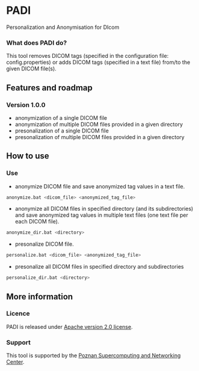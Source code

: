 # PADI

Personalization and Anonymisation for DIcom

### What does PADI do?

This tool removes DICOM tags (specified in the configuration file: config.properties) or adds DICOM tags (specified in a text file) from/to the given DICOM file(s).

## Features and roadmap

### Version 1.0.0

* anonymization of a single DICOM file
* anonymization of multiple DICOM files provided in a given directory
* presonalization of a single DICOM file
* presonalization of multiple DICOM files provided in a given directory

## How to use

### Use

* anonymize DICOM file and save anonymized tag values in a text file.

```bash
anonymize.bat <dicom_file> <anonymized_tag_file>
```

* anonymize all DICOM files in specified directory (and its subdirectories) and save anonymized tag values in multiple text files (one text file per each DICOM file).

```bash
anonymize_dir.bat <directory>
```

* presonalize DICOM file.
 
```bash
personalize.bat <dicom_file> <anonymized_tag_file>
```

* presonalize all DICOM files in specified directory and subdirectories
 
```bash
personalize_dir.bat <directory>
```

## More information

### Licence

PADI is released under [Apache version 2.0 license](LICENSE.txt).

### Support

This tool is supported by the [Poznan Supercomputing and Networking Center](http://psnc.pl). 

